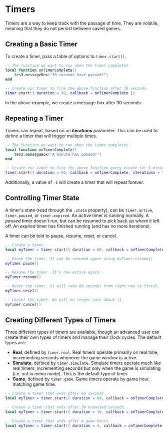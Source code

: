 # Timers

Timers are a way to keep track with the passage of time. They are volatile, meaning that they do not persist between saved games.


## Creating a Basic Timer

To create a timer, pass a table of options to `timer.start()`.

```lua linenums="1"
-- The function we want to run when the timer completes.
local function onTimerComplete()
    tes3.messageBox("30 seconds have passed!")
end

-- Create our timer to fire the above function after 30 seconds.
timer.start({ duration = 30, callback = onTimerComplete })
```

In the above example, we create a message box after 30 seconds.


## Repeating a Timer

Timers can repeat, based on an **iterations** parameter. This can be used to define a timer that will trigger multiple times.

```lua linenums="1"
-- The function we want to run when the timer completes.
local function onTimerComplete()
    tes3.messageBox("A minute has passed!")
end

-- Create our timer to fire the above function every minute for 5 minutes.
timer.start({ duration = 60, callback = onTimerComplete, iterations = 5 })
```

Additionally, a value of `-1` will create a timer that will repeat forever.


## Controlling Timer State

A timer's state (read through the `.state` property), can be `timer.active`, `timer.paused`, or `timer.expired`. An *active* timer is running normally. A *paused* timer doesn't run, but can be resumed to pick back up where it left off. An *expired* timer has finished running (and has no more iterations).

A timer can be told to pause, resume, reset, or cancel.

```lua linenums="1"
-- Create a timer.
local myTimer = timer.start({ duration = 60, callback = onTimerComplete })

-- Pause the timer. It can be resumed again using myTimer:resume()
myTimer:pause()

-- Resume the timer. It's now active again.
myTimer:resume()

-- Reset the timer. It will take 60 seconds from right now to finish.
myTimer:reset()

-- Cancel the timer. We will no longer care about it.
myTimer:cancel()
```


## Creating Different Types of Timers

Three different types of timers are available, though an advanced user can create their own types of timers and manage their clock cycles. The default types are:

- **Real**, defined by `timer.real`. Real timers operate primarily on real time, incrementing seconds whenever the game window is active.
- **Simulate**, defined by `timer.simulate`. Simulate timers operate much like real timers, incrementing seconds but only when the game is simulating (i.e. not in menu mode). This is the default type of timer.
- **Game**, defined by `timer.game`. Game timers operate by game hour, matching game time.

```lua linenums="1"
-- Create a timer that ends after 60 seconds.
local myTimer = timer.start({ duration = 60, callback = onTimerComplete, type = timer.real })

-- Create a timer that ends after 30 unpaused seconds.
local myTimer = timer.start({ duration = 30, callback = onTimerComplete, type = timer.simulate })

-- Create a timer that ends after 4 game hours.
local myTimer = timer.start({ duration = 4, callback = onTimerComplete, type = timer.game })
```
